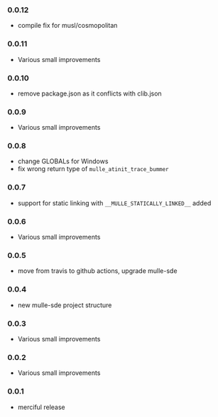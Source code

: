 ### 0.0.12

* compile fix for musl/cosmopolitan

### 0.0.11

* Various small improvements

### 0.0.10

* remove package.json as it conflicts with clib.json

### 0.0.9

* Various small improvements

### 0.0.8

* change GLOBALs for Windows
* fix wrong return type of `mulle_atinit_trace_bummer`

### 0.0.7

* support for static linking with ``__MULLE_STATICALLY_LINKED__`` added

### 0.0.6

* Various small improvements

### 0.0.5

* move from travis to github actions, upgrade mulle-sde

### 0.0.4

* new mulle-sde project structure

### 0.0.3

* Various small improvements

### 0.0.2

* Various small improvements

### 0.0.1

* merciful release
